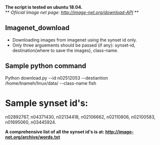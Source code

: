**The script is tested on ubuntu 18.04.** <br/>
** *Ofiicial Image net page: http://image-net.org/download-API* **

## Imagenet_download
* Downloading images from imagenet using the synset id only.
* Only three arguements should be passed (if any): synset-id, destination(where to save the images),  class-name.

## Sample python command
Python download.py --id n02512053 --destiantion /home/tnameh/linux/data/ --class-name fish

# Sample synset id's: 

n02892767,
n04371430,
n02134418,
n02106662,
n02110806,
n02100583,
n01695060,
n03445924.

**A comprehensive list of all the synset id's is at: http://image-net.org/archive/words.txt**
